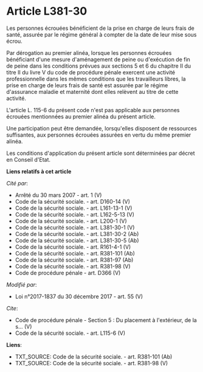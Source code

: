 # Article L381-30

Les personnes écrouées bénéficient de la prise en charge de leurs frais de santé, assurée par le régime général à compter de
la date de leur mise sous écrou. 

Par dérogation au premier alinéa, lorsque les personnes écrouées bénéficiant d'une mesure d'aménagement de peine ou
d'exécution de fin de peine dans les conditions prévues aux sections 5 et 6 du chapitre II du titre II du livre V du code de
procédure pénale exercent une activité professionnelle dans les mêmes conditions que les travailleurs libres, la prise en
charge de leurs frais de santé est assurée par le régime d'assurance maladie et maternité dont elles relèvent au titre de
cette activité. 

L'article L. 115-6 du présent code n'est pas applicable aux personnes écrouées mentionnées au premier alinéa du présent
article. 

Une participation peut être demandée, lorsqu'elles disposent de ressources suffisantes, aux personnes écrouées assurées en
vertu du même premier alinéa. 

Les conditions d'application du présent article sont déterminées par décret en Conseil d'Etat.

**Liens relatifs à cet article**

_Cité par_:

  - Arrêté du 30 mars 2007 - art. 1 (V)
  - Code de la sécurité sociale. - art. D160-14 (V)
  - Code de la sécurité sociale. - art. L161-13-1 (V)
  - Code de la sécurité sociale. - art. L162-5-13 (V)
  - Code de la sécurité sociale. - art. L200-1 (V)
  - Code de la sécurité sociale. - art. L381-30-1 (V)
  - Code de la sécurité sociale. - art. L381-30-2 (Ab)
  - Code de la sécurité sociale. - art. L381-30-5 (Ab)
  - Code de la sécurité sociale. - art. R161-4-1 (V)
  - Code de la sécurité sociale. - art. R381-101 (Ab)
  - Code de la sécurité sociale. - art. R381-97 (Ab)
  - Code de la sécurité sociale. - art. R381-98 (V)
  - Code de procédure pénale - art. D366 (V)

_Modifié par_:

  - Loi n°2017-1837 du 30 décembre 2017 - art. 55 (V)

_Cite_:

  - Code de procédure pénale -  Section 5 : Du placement à l'extérieur, de la s... (V)
  - Code de la sécurité sociale. - art. L115-6 (V)

**Liens**:

  - TXT_SOURCE: Code de la sécurité sociale. - art. R381-101 (Ab)
  - TXT_SOURCE: Code de la sécurité sociale. - art. R381-98 (V)
